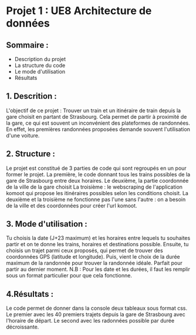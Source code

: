 # Projet 1 : UE8 Architecture de données

## Sommaire :
 -  Description du projet 
 -  La structure du code
 - Le mode d'utilisation
 - Résultats

## 1. Descrition :
L'objectif de ce projet :
Trouver un train et un itinéraire de train depuis la gare choisit en partant de Strasbourg. Cela permet de partir à proximité de la gare, ce qui est souvent un inconvénient des plateformes de randonnées. En effet, les premières randonnées proposées demande souvent l'utilisation d'une voiture.

## 2. Structure : 
Le projet est constitué de 3 parties de code qui sont regroupés en un pour former le projet.
La première, le code donnant tous les trains possibles de la gare de Strasbourg entre deux horaires.
Le deuxième, la partie coordonnée de la ville de la gare choisit
La troisième : le webscraping de l'application komoot qui propose les itinéraires possibles selon les conditions choisit.
La deuxième et la troisième ne fonctionne pas l'une sans l'autre : on a besoin de la ville et des coordonnées pour créer l'url komoot.

## 3. Mode d'utilisation :
Tu choisis la date (J+23 maximum) et les horaires entre lequels tu souhaites partir et on te donne les trains, horaires et destinations possible. Ensuite, tu choisis un trajet parmi ceux proposés, qui permet de trouver des coordonnées GPS (latitude et longitude).  Puis, vient le choix de la durée maximum de la randonnée pour trouver la randonnée idéale. Parfait pour partir au dernier moment.
N.B : Pour les date et les durées, il faut les remplir sous un format particulier pour que cela fonctionne.

## 4.Résultats : 
Le code permet de donner dans la console deux tableaux sous format css. Le premier avec les 40 premiers trajets depuis la gare de Strasbourg avec l'horaire de départ.
Le second avec les radonnées possible par durée décroissante. 
